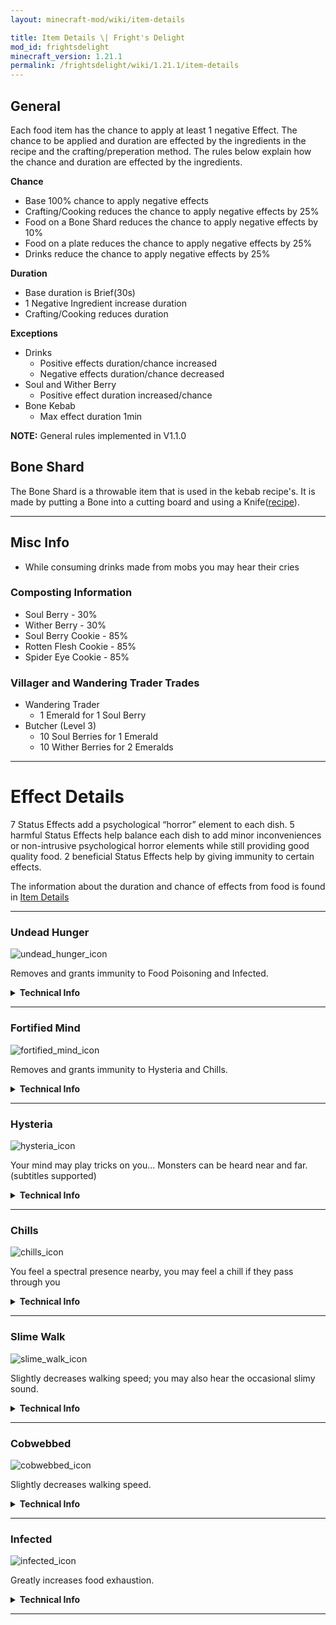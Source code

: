 ```yaml
---
layout: minecraft-mod/wiki/item-details

title: Item Details \| Fright's Delight
mod_id: frightsdelight
minecraft_version: 1.21.1
permalink: /frightsdelight/wiki/1.21.1/item-details
---
```


## General

Each food item has the chance to apply at least 1 negative Effect. The chance to be applied and duration are effected by the ingredients in the recipe and the crafting/preperation method. The rules below explain how the chance and duration are effected by the ingredients.

**Chance**
- Base 100% chance to apply negative effects
- Crafting/Cooking reduces the chance to apply negative effects by 25%
- Food on a Bone Shard reduces the chance to apply negative effects by 10%
- Food on a plate reduces the chance to apply negative effects by 25%
- Drinks reduce the chance to apply negative effects by 25%

**Duration**
- Base duration is Brief(30s)
- 1 Negative Ingredient increase duration
- Crafting/Cooking reduces duration

**Exceptions**
- Drinks
    - Positive effects duration/chance increased
    - Negative effects duration/chance decreased
- Soul and Wither Berry
    - Positive effect duration increased/chance
- Bone Kebab
    - Max effect duration 1min

**NOTE:** General rules implemented in V1.1.0

## Bone Shard
The Bone Shard is a throwable item that is used in the kebab recipe's. It is made by putting a Bone into a cutting board and using a Knife([recipe](https://chefmooon.github.io/frightsdelight/wiki/1.21.1/recipes#farmersdelight:cutting/bone_shard)).

***

## Misc Info

- While consuming drinks made from mobs you may hear their cries

### Composting Information
- Soul Berry - 30%
- Wither Berry - 30%
- Soul Berry Cookie - 85%
- Rotten Flesh Cookie - 85%
- Spider Eye Cookie - 85%

### Villager and Wandering Trader Trades
- Wandering Trader
    - 1 Emerald for 1 Soul Berry
- Butcher (Level 3)
    - 10 Soul Berries for 1 Emerald
    - 10 Wither Berries for 2 Emeralds

***

# Effect Details

7 Status Effects add a psychological “horror” element to each dish. 5 harmful Status Effects help balance each dish to add minor inconveniences or non-intrusive psychological horror elements while still providing good quality food. 2 beneficial Status Effects help by giving immunity to certain effects. 

The information about the duration and chance of effects from food is found in [Item Details](https://chefmooon.github.io/frightsdelight/wiki/1.21.1/item-details#general)

***

### Undead Hunger

![undead_hunger_icon](https://i.imgur.com/eF2EUG5.png)

Removes and grants immunity to Food Poisoning and Infected.

<details>
<summary><strong>Technical Info</strong></summary>

<strong>Main Ingredient:</strong> Wither Berry<br />
<strong>Overlay:</strong> Yes<br />
<strong>Effect Type:</strong> Neutral<br />
<br />
<ul><li>Removes and grants immunity to Food Poisoning and Infected</li></ul>
</details>

***

### Fortified Mind

![fortified_mind_icon](https://i.imgur.com/TEX8dZ4.png)

Removes and grants immunity to Hysteria and Chills.

<details>
<summary><strong>Technical Info</strong></summary>

<strong>Main Ingredient:</strong> Soul Berry<br />
<strong>Overlay:</strong> Yes<br />
<strong>Effect Type:</strong> Beneficial<br />
<br />
<ul><li>Removes and grants immunity to Hysteria and Chills</li></ul>
</details>

***

### Hysteria

![hysteria_icon](https://i.imgur.com/ru335b0.png)

Your mind may play tricks on you... Monsters can be heard near and far.(subtitles supported)

<details>
<summary><strong>Technical Info</strong></summary>

<strong>Main Ingredient:</strong> Spider Eye<br />
<strong>Overlay:</strong> Yes<br />
<strong>Effect Type:</strong> Harmful<br />
<br />
<ul>
    <li>Chance to have a “mob_sound” be made close, medium, or far distance</li>
    <li>Chance of sound is greater the more hungry the player is</li>
    <li>list of sounds: entity.skeleton.ambient, entity.zombie.ambient, entity.spider.ambient</li>
</ul>
</details>

***

### Chills

![chills_icon](https://i.imgur.com/O7SDhsz.png)

You feel a spectral presence nearby, you may feel a chill if they pass through you

<details>
<summary><strong>Technical Info</strong></summary>

<strong>Main Ingredient:</strong> Ghast Tear<br />
<strong>Overlay:</strong> Yes<br />
<strong>Effect Type:</strong> Harmful<br />
<br />
<ul>
    <li>vAt effect start subtitle is shown</li>
    <li>There is a chance the player can encounter a “ghost”</li>
    <li>Encounter only displays subtitle</li>
    <li>At effect end subtitle is shown</li>
</ul>
</details>

***

### Slime Walk

![slime_walk_icon](https://i.imgur.com/vlbMV1t.png)

Slightly decreases walking speed; you may also hear the occasional slimy sound.

<details>
<summary><strong>Technical Info</strong></summary>

<strong>Main Ingredient:</strong> Slime<br />
<strong>Overlay:</strong> Yes<br />
<strong>Effect Type:</strong> Harmful<br />
<br />
<ul>
    <li>Player movement slowed</li>
    <li>If the player is on the ground there is a chance to hear a slime squish sound</li>
</ul>
</details>

***

### Cobwebbed

![cobwebbed_icon](https://i.imgur.com/rNE1fCG.png)

Slightly decreases walking speed.

<details>
<summary><strong>Technical Info</strong></summary>

<strong>Main Ingredient:</strong> Cobweb<br />
<strong>Overlay:</strong> Yes<br />
<strong>Effect Type:</strong> Harmful<br />
<br />
<ul><li>Player movement is slowed</li></ul>
</details>

***

### Infected

![infected_icon](https://i.imgur.com/ogidyZx.png)

Greatly increases food exhaustion.

<details>
<summary><strong>Technical Info</strong></summary>

<strong>Main Ingredient:</strong> Rotten Flesh<br />
<strong>Overlay:</strong> Yes<br />
<strong>Effect Type:</strong> Harmful<br />
<br />
<ul><li>Add Exhaustion to player 2x the effect of Food Poisoning</li></ul>
</details>

***